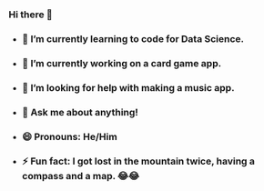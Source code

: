 ### Hi there 👋 

<!--
**MunasheCh/MunasheCh** is a ✨ _special_ ✨ repository because its `README.md` (this file) appears on your GitHub profile.

Here are some ideas to get you started:

- 🔭 I’m currently working on ...
- 🌱 I’m currently learning ...
- 👯 I’m looking to collaborate on ...
- 🤔 I’m looking for help with ...
- 💬 Ask me about ...
- 📫 How to reach me: ...
- 😄 Pronouns: ...
- ⚡ Fun fact: ...
-->
- ### 🌱 I’m currently learning to code for Data Science.
- ### 🔭 I’m currently working on a card game app.
- ### 🤔 I’m looking for help with making a music app.
- ### 💬 Ask me about anything!
- ### 😄 Pronouns: He/Him
- ### ⚡ Fun fact: I got lost in the mountain twice, having a compass and a map. 😂😂
